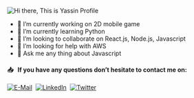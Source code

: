 ![Hi there, This is Yassin Profile](https://raw.githubusercontent.com/YassinHussein/YassinHussein/master/hi_there.png)

- 🔭 I’m currently working on 2D mobile game
- 🌱 I’m currently learning Python
- 👯 I’m looking to collaborate on React.js, Node.js, Javascript
- 🤔 I’m looking for help with AWS
- 💬 Ask me any thing about Javascript


#### 📥 &nbsp; If you have any questions don’t hesitate to contact me on:

[![E-Mail](https://github.com/Younes-Charfaoui/Younes-Charfaoui/blob/master/email.png)](mailto:4assin@gmail.com)&nbsp;&nbsp;[![LinkedIn](https://github.com/Younes-Charfaoui/Younes-Charfaoui/blob/master/linkedin.png)](https://www.linkedin.com/in/yassinhussein)&nbsp; [![Twitter](https://github.com/Younes-Charfaoui/Younes-Charfaoui/blob/master/twitter.png)](https://twitter.com/YassinHusseiin)


